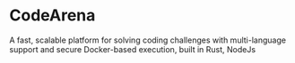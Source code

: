# CodeArena
A fast, scalable platform for solving coding challenges with multi-language support and secure Docker-based execution, built in Rust, NodeJs
